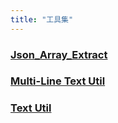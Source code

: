 ```yaml
---
title: "工具集"
---
```


### [Json_Array_Extract](/tools/json_array_extract.html)

### [Multi-Line Text Util](/tools/multi_line_text_util.html)

### [Text Util](/tools/text_util.html)